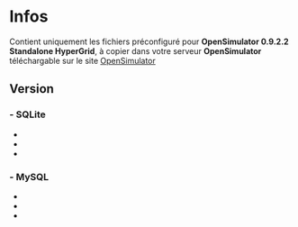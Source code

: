 # Infos

Contient uniquement les fichiers préconfiguré pour **OpenSimulator 0.9.2.2 Standalone HyperGrid**, à copier dans votre serveur **OpenSimulator** téléchargable sur le site [OpenSimulator](http://opensimulator.org/wiki/Main_Page)

## Version

### - SQLite

*
*
*

### - MySQL

*
*
*

